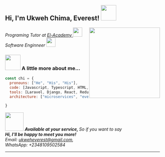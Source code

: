 <h2> Hi, I'm Ukweh Chima, Everest! <img src="https://media.giphy.com/media/l3mZjqmhfmk4MpMLC/giphy.gif" width="50"></h2>


<img align='right' src="" width="230">
<p><em>Programing Tutor at <a href="http://www.elacademy.org.ng"> El-Academy </a><img src="https://media.giphy.com/media/ZVik7pBtu9dNS/giphy.gif" width="30"></br>Software Enginneer
<img src="https://media.giphy.com/media/ieyl9zmCjO4b4t6qoY/giphy.gif" width="30"> 
</em></p>








### <img src="https://media.giphy.com/media/VgCDAzcKvsR6OM0uWg/giphy.gif" width="50"> A little more about me...  

```javascript
const chi = {
  pronouns: ["He", "His", "His"],
  code: [Javascript, Typescript, HTML, CSS, PHP, Python],
  tools: [Laravel, Django, React, Redux, Node, Storybook, Styled-Components, Material UI, Travis, Docker],
  architecture: ["microservices", "event-driven", "design system pattern"],
  
}
```

<img src="https://media.giphy.com/media/MT5UUV1d4CXE2A37Dg/giphy.gif" width="60"> <em><b> Available at your service, </b> So if you want to say <b>   
 Hi, I'll be happy to meet you more!</b>   
 Email: ukweheverest@gmail.com,   
 WhatsApp: +2348109502584  </em>

---
